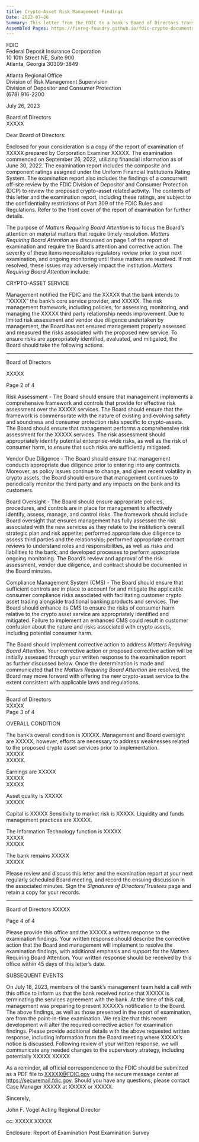 ```yaml
---
title: Crypto-Asset Risk Management Findings
Date: 2023-07-26
Summary: This letter from the FDIC to a bank's Board of Directors transmits an examination report that includes findings related to the bank's proposed crypto-asset service. The FDIC identifies several "Matters Requiring Board Attention" concerning the bank's crypto-asset activities, including deficiencies in risk assessment, vendor due diligence, board oversight, and compliance management systems. The FDIC instructs the bank to implement corrective actions to address these matters before offering the new crypto-asset service. The letter notes that the bank had recently received notice that its service provider was terminating their agreement, which would alter the required corrective actions. The FDIC requests a written response from the bank within 45 days describing planned corrective actions. (AI-generated)
Assembled Pages: https://finreg-foundry.github.io/fdic-crypto-documents//assets/assembled_pages/pause_letter_2023-07-26.pdf
---
```

FDIC  
Federal Deposit Insurance Corporation  
10 10th Street NE, Suite 900  
Atlanta, Georgia 30309-3849  

Atlanta Regional Office  
Division of Risk Management Supervision  
Division of Depositor and Consumer Protection  
(678) 916-2200  

July 26, 2023  

Board of Directors  
XXXXX  

Dear Board of Directors:  

Enclosed for your consideration is a copy of the report of examination of XXXXX prepared by Corporation Examiner XXXXX. The examination commenced on September 26, 2022, utilizing financial information as of June 30, 2022. The examination report includes the composite and component ratings assigned under the Uniform Financial Institutions Rating System. The examination report also includes the findings of a concurrent off-site review by the FDIC Division of Depositor and Consumer Protection (DCP) to review the proposed crypto-asset related activity. The contents of this letter and the examination report, including these ratings, are subject to the confidentiality restrictions of Part 309 of the FDIC Rules and Regulations. Refer to the front cover of the report of examination for further details.

The purpose of *Matters Requiring Board Attention* is to focus the Board’s attention on material matters that require timely resolution. *Matters Requiring Board Attention* are discussed on page 1 of the report of examination and require the Board’s attention and corrective action. The severity of these items necessitates regulatory review prior to your next examination, and ongoing monitoring until these matters are resolved. If not resolved, these issues may adversely impact the institution. *Matters Requiring Board Attention* include:

CRYPTO-ASSET SERVICE

Management notified the FDIC and the XXXXX that the bank intends to “XXXXX” the bank’s core service provider, and XXXXX. The risk management framework, including policies, for assessing, monitoring, and managing the XXXXX third party relationship needs improvement. Due to limited risk assessment and vendor due diligence undertaken by management, the Board has not ensured management properly assessed and measured the risks associated with the proposed new service. To ensure risks are appropriately identified, evaluated, and mitigated, the Board should take the following actions.

---

Board of Directors

XXXXX

Page 2 of 4

Risk Assessment - The Board should ensure that management implements a comprehensive framework and controls that provide for effective risk assessment over the XXXXX services. The Board should ensure that the framework is commensurate with the nature of existing and evolving safety and soundness and consumer protection risks specific to crypto-assets. The Board should ensure that management performs a comprehensive risk assessment for the XXXXX services. The risk assessment should appropriately identify potential enterprise-wide risks, as well as the risk of consumer harm, to ensure that such risks are sufficiently mitigated.

Vendor Due Diligence - The Board should ensure that management conducts appropriate due diligence prior to entering into any contracts. Moreover, as policy issues continue to change, and given recent volatility in crypto assets, the Board should ensure that management continues to periodically monitor the third party and any impacts on the bank and its customers.

Board Oversight - The Board should ensure appropriate policies, procedures, and controls are in place for management to effectively identify, assess, manage, and control risks. The framework should include Board oversight that ensures management has fully assessed the risk associated with the new services as they relate to the institution’s overall strategic plan and risk appetite; performed appropriate due diligence to assess third parties and the relationship; performed appropriate contract reviews to understand roles and responsibilities, as well as risks and liabilities to the bank; and developed processes to perform appropriate ongoing monitoring. The Board’s review and approval of the risk assessment, vendor due diligence, and contract should be documented in the Board minutes.

Compliance Management System (CMS) - The Board should ensure that sufficient controls are in place to account for and mitigate the applicable consumer compliance risks associated with facilitating customer crypto asset trading alongside traditional banking products and services. The Board should enhance its CMS to ensure the risks of consumer harm relative to the crypto asset service are appropriately identified and mitigated. Failure to implement an enhanced CMS could result in customer confusion about the nature and risks associated with crypto assets, including potential consumer harm.

The Board should implement corrective action to address *Matters Requiring Board Attention*. Your corrective action or proposed corrective action will be initially assessed through your written response to the examination report as further discussed below. Once the determination is made and communicated that the *Matters Requiring Board Attention* are resolved, the Board may move forward with offering the new crypto-asset service to the extent consistent with applicable laws and regulations.

---

Board of Directors  
XXXXX  
Page 3 of 4  

OVERALL CONDITION  

The bank’s overall condition is XXXXX. Management and Board oversight are XXXXX; however, efforts are necessary to address weaknesses related to the proposed crypto asset services prior to implementation.  
XXXXX  
XXXXX.  

Earnings are XXXXX  
XXXXX  
XXXXX  

Asset quality is XXXXX  
XXXXX  

Capital is XXXXX Sensitivity to market risk is XXXXX. Liquidity and funds management practices are XXXXX.  

The Information Technology function is XXXXX  
XXXXX  
XXXXX  

The bank remains XXXXX  
XXXXX  

Please review and discuss this letter and the examination report at your next regularly scheduled Board meeting, and record the ensuing discussion in the associated minutes. Sign the *Signatures of Directors/Trustees* page and retain a copy for your records.

---

Board of Directors
XXXXX

Page 4 of 4

Please provide this office and the XXXXX a written response to the examination findings. Your
written response should describe the corrective action that the Board and management will
implement to resolve the examination findings, with additional emphasis and support for the
Matters Requiring Board Attention. Your written response should be received by this office
within 45 days of this letter’s date.

SUBSEQUENT EVENTS

On July 18, 2023, members of the bank’s management team held a call with this office to inform
us that the bank received notice that XXXXX is terminating the services agreement with the bank.
At the time of this call, management was preparing to present XXXXX’s notification to the
Board. The above findings, as well as those presented in the report of examination, are from the
point-in-time examination. We realize that this recent development will alter the required
corrective action for examination findings. Please provide additional details with the above
requested written response, including information from the Board meeting where XXXXX’s
notice is discussed. Following review of your written response, we will communicate any
needed changes to the supervisory strategy, including potentially XXXXX
XXXXX

As a reminder, all official correspondence to the FDIC should be submitted as a PDF file to
XXXXX@FDIC.gov using the secure message center at https://securemail.fdic.gov. Should
you have any questions, please contact Case Manager XXXXX at XXXXX
or XXXXX.

Sincerely,

John F. Vogel
Acting Regional Director

cc: XXXXX
XXXXX

Enclosure: Report of Examination
Post Examination Survey